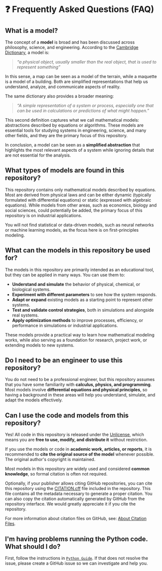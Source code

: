 # ❓ Frequently Asked Questions (FAQ)

## What is a model?

The concept of a **model** is broad and has been discussed across philosophy, science, and engineering.
According to the [Cambridge Dictionary](https://dictionary.cambridge.org/dictionary/english/model), a model is:

> _“a physical object, usually smaller than the real object, that is used to represent something”_

In this sense, a map can be seen as a model of the terrain, while a maquette is a model of a building.
Both are simplified representations that help us understand, analyze, and communicate aspects of reality.

The same dictionary also provides a broader meaning:

> _“A simple representation of a system or process, especially one that can be used in calculations or predictions of what might happen.”_

This second definition captures what we call mathematical models: abstractions described by equations or algorithms. These models are essential tools for studying systems in engineering, science, and many other fields, and they are the primary focus of this repository.

In conclusion, a model can be seen as a **simplified abstraction** that highlights the most relevant aspects of a system while ignoring details that are not essential for the analysis.

## What types of models are found in this repository?

This repository contains only mathematical models described by equations. Most are derived from physical laws and can be either dynamic (typically formulated with differential equations) or static (expressed with algebraic equations). While models from other areas, such as economics, biology and social sciences, could potentially be added, the primary focus of this repository is on industrial applications.

You will not find statistical or data-driven models, such as neural networks or machine learning models, as the focus here is on first-principles modeling.

## What can the models in this repository be used for?

The models in this repository are primarily intended as an educational tool, but they can be applied in many ways. You can use them to:

- **Understand and simulate** the behavior of physical, chemical, or biological systems.
- **Experiment with different parameters** to see how the system responds.
- **Adapt or expand** existing models as a starting point to represent other systems.
- **Test and validate control strategies**, both in simulations and alongside real systems.
- **Apply optimization methods** to improve processes, efficiency, or performance in simulations or industrial applications.

These models provide a practical way to learn how mathematical modeling works, while also serving as a foundation for research, project work, or extending models to new systems.

## Do I need to be an engineer to use this repository?

You do not need to be a professional engineer, but this repository assumes that you have some familiarity with **calculus, physics, and programming**. Most models involve **differential equations and physical principles**, so having a background in these areas will help you understand, simulate, and adapt the models effectively.

## Can I use the code and models from this repository?

Yes! All code in this repository is released under the [Unlicense](https://unlicense.org/), which means you are **free to use, modify, and distribute it** without restriction.

If you use the models or code in **academic work, articles, or reports**, it is recommended to **cite the original source of the model** whenever possible. The original author's copyright is maintained.

Most models in this repository are widely used and considered **common knowledge**, so formal citation is often not required.

Optionally, if your publisher allows citing GitHub repositories, you can cite this repository using the [CITATION.cff](/CITATION.cff) file included in the repository. This file contains all the metadata necessary to generate a proper citation. You can also copy the citation automatically generated by GitHub from the repository interface. We would greatly appreciate it if you cite the repository.

For more information about citation files on GitHub, see: [About Citation Files](https://docs.github.com/en/repositories/managing-your-repositorys-settings-and-features/customizing-your-repository/about-citation-files).

## I'm having problems running the Python code. What should I do?

First, follow the instructions in [`Python Guide`](/docs/python.md). If that does not resolve the issue, please create a GitHub issue so we can investigate and help you.
